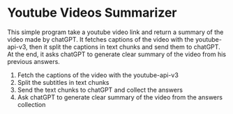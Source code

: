 # Youtube Videos Summarizer

This simple program take a youtube video link and return a summary of the video made by chatGPT.
It fetches captions of the video with the youtube-api-v3, then it split the captions in text chunks and send them to chatGPT. At the end, it asks chatGPT to generate clear summary of the video from his previous answers.

1. Fetch the captions of the video with the youtube-api-v3
2. Split the subtitles in text chunks
3. Send the text chunks to chatGPT and collect the answers
4. Ask chatGPT to generate clear summary of the video from the answers collection